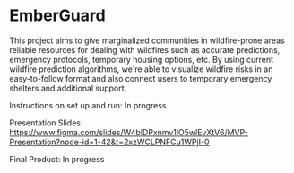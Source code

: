# EmberGuard
This project aims to give marginalized communities in wildfire-prone areas reliable resources for dealing with wildfires such as accurate predictions, emergency protocols, temporary housing options, etc. By using current wildfire prediction algorithms, we're able to visualize wildfire risks in an easy-to-follow format and also connect users to temporary emergency shelters and additional support.

Instructions on set up and run: In progress

Presentation Slides: https://www.figma.com/slides/W4blDPxnmv1lO5wlEvXtV6/MVP-Presentation?node-id=1-42&t=2xzWCLPNFCu1WPjI-0

Final Product: In progress
